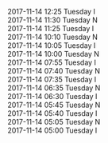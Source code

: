 2017-11-14 12:25 Tuesday  I  
2017-11-14 11:30 Tuesday  N  
2017-11-14 11:25 Tuesday  I  
2017-11-14 10:10 Tuesday  N  
2017-11-14 10:05 Tuesday  I  
2017-11-14 10:00 Tuesday  N  
2017-11-14 07:55 Tuesday  I  
2017-11-14 07:40 Tuesday  N  
2017-11-14 07:35 Tuesday  I  
2017-11-14 06:35 Tuesday  N  
2017-11-14 06:30 Tuesday  I  
2017-11-14 05:45 Tuesday  N  
2017-11-14 05:40 Tuesday  I  
2017-11-14 05:05 Tuesday  N  
2017-11-14 05:00 Tuesday  I  
